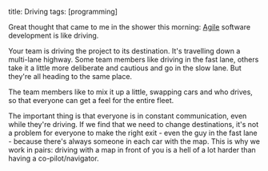 title:  Driving
tags:   [programming]

Great thought that came to me in the shower this morning: [Agile][] software development is like driving.

[Agile]: http://agilemanifesto.org/

Your team is driving the project to its destination. It's travelling down a multi-lane highway. Some team members like driving in the fast lane, others take it a little more deliberate and cautious and go in the slow lane. But they're all heading to the same place.

The team members like to mix it up a little, swapping cars and who drives, so that everyone can get a feel for the entire fleet.

The important thing is that everyone is in constant communication, even while they're driving. If we find that we need to change destinations, it's not a problem for everyone to make the right exit - even the guy in the fast lane - because there's always someone in each car with the map. This is why we work in pairs: driving with a map in front of you is a hell of a lot harder than having a co-pilot/navigator.


